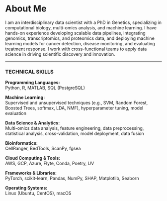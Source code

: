 # About Me

I am an interdisciplinary data scientist with a PhD in Genetics, specializing in computational biology, multi-omics analysis, and machine learning. I have hands-on experience developing scalable data pipelines, integrating genomics, transcriptomics, and proteomics data, and deploying machine learning models for cancer detection, disease monitoring, and evaluating treatment response. I work with cross-functional teams to apply data science in driving scientific discovery and innovation.

---

### **TECHNICAL SKILLS**
**Programming Languages:**  
Python, R, MATLAB, SQL (PostgreSQL)

**Machine Learning:**  
Supervised and unsupervised techniques (e.g., SVM, Random Forest, Boosted Trees, softmax, LDA, NMF), hyperparameter tuning, model evaluation

**Data Science & Analytics:**  
Multi-omics data analysis, feature engineering, data preprocessing, statistical analysis, cross-validation, model deployment, data fusion

**Bioinformatics:**  
CellRanger, BedTools, ScanPy, fgsea

**Cloud Computing & Tools:**  
AWS, GCP, Azure, Flyte, Conda, Poetry, UV

**Frameworks & Libraries:**  
PyTorch, scikit-learn, Pandas, NumPy, SHAP, Matplotlib, Seaborn

**Operating Systems:**  
Linux (Ubuntu, CentOS), macOS
